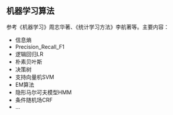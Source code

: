 ## 机器学习算法

参考《机器学习》周志华著、《统计学习方法》李航著等。主要内容：
- 信息熵
- Precision_Recall_F1
- 逻辑回归LR
- 朴素贝叶斯
- 决策树
- 支持向量机SVM
- EM算法
- 隐形马尔可夫模型HMM
- 条件随机场CRF
- ...
